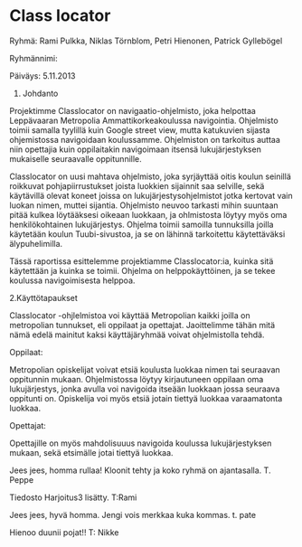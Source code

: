 Class locator
==========

Ryhmä:
Rami Pulkka, Niklas Törnblom, Petri Hienonen, Patrick Gyllebögel

Ryhmännimi: 

Päiväys: 
5.11.2013









1. Johdanto

Projektimme Classlocator on navigaatio-ohjelmisto, joka helpottaa Leppävaaran Metropolia Ammattikorkeakoulussa navigointia. Ohjelmisto toimii samalla tyylillä kuin Google street view, mutta katukuvien sijasta ohjemistossa navigoidaan koulussamme. Ohjelmiston on tarkoitus auttaa niin opettajia kuin oppilaitakin navigoimaan itsensä lukujärjestyksen mukaiselle seuraavalle oppitunnille.

Classlocator on uusi mahtava ohjelmisto, joka syrjäyttää oitis koulun seinillä roikkuvat pohjapiirrustukset joista luokkien sijainnit saa selville, sekä käytävillä olevat koneet joissa on lukujärjestysohjelmistot jotka kertovat vain luokan nimen, muttei sijantia. Ohjelmisto neuvoo tarkasti mihin suuntaan pitää kulkea löytääksesi oikeaan luokkaan, ja ohlmistosta löytyy myös oma henkilökohtainen lukujärjestys. Ohjelma toimii samoilla tunnuksilla joilla käytetään koulun Tuubi-sivustoa, ja se on lähinnä tarkoitettu käytettäväksi älypuhelimilla. 

Tässä raportissa esittelemme projektiamme Classlocator:ia, kuinka sitä käytettään ja kuinka se toimii. Ohjelma on helppokäyttöinen, ja se tekee koulussa navigoimisesta helppoa. 


2.Käyttötapaukset

Classlocator -ohjlelmistoa voi käyttää Metropolian kaikki joilla on metropolian tunnukset, eli oppilaat ja opettajat. Jaoittelimme tähän mitä nämä edelä mainitut kaksi käyttäjäryhmää voivat ohjelmistolla tehdä.

Oppilaat:

Metropolian opiskelijat voivat etsiä koulusta luokkaa nimen tai seuraavan oppitunnin mukaan. Ohjelmistossa löytyy kirjautuneen oppilaan oma lukujärjestys, jonka avulla voi navigoida itseään luokkaan jossa seuraava oppitunti on. Opiskelija voi myös etsiä jotain tiettyä luokkaa varaamatonta luokkaa.

Opettajat:

Opettajille on myös mahdolisuuus navigoida koulussa lukujärjestyksen mukaan, sekä etsimälle jotai tiettyä luokkaa.














Jees jees, homma rullaa! Kloonit tehty ja koko ryhmä on ajantasalla. T. Peppe

Tiedosto Harjoitus3 lisätty. T:Rami


Jees jees, hyvä homma. Jengi vois merkkaa kuka kommas. t. pate


Hienoo duunii pojat!! T: Nikke
